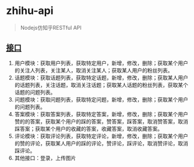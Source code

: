 # zhihu-api

> Nodejs仿知乎RESTful API

## [接口](https://documenter.getpostman.com/view/10485336/SzRxXr7Q)

1. 用户模块：获取用户列表，获取特定用户，新增，修改，删除；获取某个用户的关注人列表，关注某人，取消关注某人；获取某人用户的粉丝列表。
2. 话题模块：获取话题列表，获取特定话题，新增，修改，删除；获取某人用户的话题列表，关注话题，取消关注话题；获取某人话题的粉丝列表，获取某个话题的问题列表。
3. 问题模块：获取问题列表，获取特定问题，新增，修改，删除；获取某个用户的问题列表。
4. 答案模块：获取答案列表，获取特定答案，新增，修改，删除；获取某个用户赞的的答案，获取某个用户的踩的答案，赞答案，踩答案，取消赞答案，取消踩答案；获取某个用户的收藏的答案，收藏答案，取消收藏答案。
5. 评论模块：获取评论列表，获取特定评论，新增，修改，删除；获取某个用户的赞的评论，获取某人用户的踩的评论，赞评论，踩评论，取消赞评论，取消踩评论。
6. 其他接口：登录，上传图片
